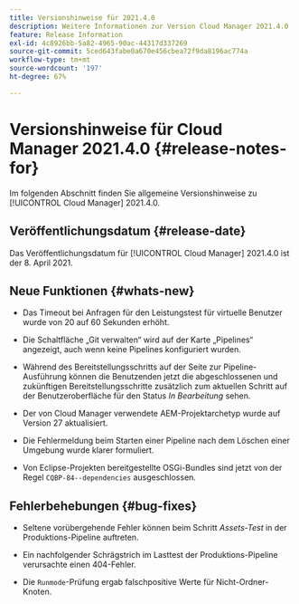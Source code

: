 ```yaml
---
title: Versionshinweise für 2021.4.0
description: Weitere Informationen zur Version Cloud Manager 2021.4.0
feature: Release Information
exl-id: 4c8926bb-5a82-4965-90ac-44317d337269
source-git-commit: 5ced643fabe0a670e456cbea72f9da8196ac774a
workflow-type: tm+mt
source-wordcount: '197'
ht-degree: 67%

---
```


# Versionshinweise für Cloud Manager 2021.4.0 {#release-notes-for}

Im folgenden Abschnitt finden Sie allgemeine Versionshinweise zu [!UICONTROL Cloud Manager] 2021.4.0.

## Veröffentlichungsdatum {#release-date}

Das Veröffentlichungsdatum für [!UICONTROL Cloud Manager] 2021.4.0 ist der 8. April 2021.

## Neue Funktionen {#whats-new}

* Das Timeout bei Anfragen für den Leistungstest für virtuelle Benutzer wurde von 20 auf 60 Sekunden erhöht.

* Die Schaltfläche „Git verwalten“ wird auf der Karte „Pipelines“ angezeigt, auch wenn keine Pipelines konfiguriert wurden.

* Während des Bereitstellungsschritts auf der Seite zur Pipeline-Ausführung können die Benutzenden jetzt die abgeschlossenen und zukünftigen Bereitstellungsschritte zusätzlich zum aktuellen Schritt auf der Benutzeroberfläche für den Status *In Bearbeitung* sehen.

* Der von Cloud Manager verwendete AEM-Projektarchetyp wurde auf Version 27 aktualisiert.

* Die Fehlermeldung beim Starten einer Pipeline nach dem Löschen einer Umgebung wurde klarer formuliert.

* Von Eclipse-Projekten bereitgestellte OSGi-Bundles sind jetzt von der Regel `CQBP-84--dependencies` ausgeschlossen.

## Fehlerbehebungen {#bug-fixes}

* Seltene vorübergehende Fehler können beim Schritt *Assets-Test* in der Produktions-Pipeline auftreten.

* Ein nachfolgender Schrägstrich im Lasttest der Produktions-Pipeline verursachte einen 404-Fehler.

* Die `Runmode`-Prüfung ergab falschpositive Werte für Nicht-Ordner-Knoten.
